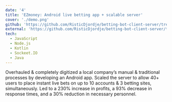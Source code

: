 ```yaml
---
date: '4'
title: 'EZmoney: Android live betting app + scalable server'
cover: './demo.png'
github: 'https://github.com/RisticDjordje/betting-bot-client-server/tree/master'
external: 'https://github.com/RisticDjordje/betting-bot-client-server/tree/master'
tech:
  - JavaScript
  - Node.js
  - Kotlin
  - Sockeet.IO
  - Java
---
```


Overhauled & completely digitized a local company’s manual & traditional processes by developing an Android app.
Scaled the server to allow 40+ users to place instant live bets on up to 10 accounts & 3 betting sites, simultaneously.
Led to a 230% increase in profits, a 93% decrease in response times, and a 30% reduction in necessary personnel.
